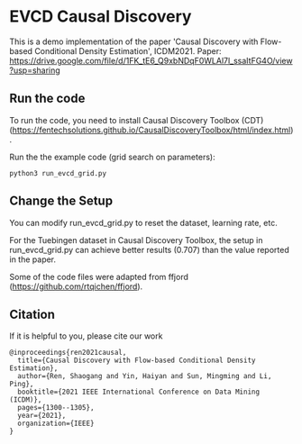 # EVCD Causal Discovery
This is a demo implementation of the paper  'Causal Discovery with Flow-based Conditional Density Estimation', ICDM2021.
Paper: https://drive.google.com/file/d/1FK_tE6_Q9xbNDqF0WLAl7l_ssaItFG4O/view?usp=sharing
## Run the code

To run the code, you need to install Causal Discovery Toolbox (CDT)
(https://fentechsolutions.github.io/CausalDiscoveryToolbox/html/index.html).

Run the the example code (grid search on parameters):

```
python3 run_evcd_grid.py
```
## Change the Setup
You can modify run_evcd_grid.py to reset the dataset, learning rate, etc. 

For the Tuebingen dataset in Causal Discovery Toolbox, the setup in run_evcd_grid.py
can achieve  better results (0.707) than the value reported in the paper.

Some of the code files were adapted from ffjord (https://github.com/rtqichen/ffjord).


## Citation
If it is helpful to you, please cite our work
```
@inproceedings{ren2021causal,
  title={Causal Discovery with Flow-based Conditional Density Estimation},
  author={Ren, Shaogang and Yin, Haiyan and Sun, Mingming and Li, Ping},
  booktitle={2021 IEEE International Conference on Data Mining (ICDM)},
  pages={1300--1305},
  year={2021},
  organization={IEEE}
}
```
